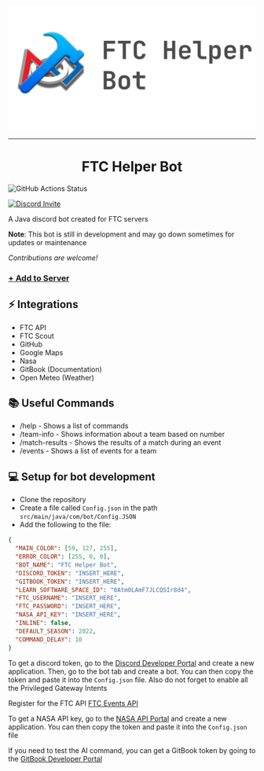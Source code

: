 <div style="text-align: center;">
  <img src="images/Long GitHub.png" alt="Logo" >
</div>

---
<h1 align="center" id="title">FTC Helper Bot</h1>  

![GitHub Actions Status](https://img.shields.io/github/actions/workflow/status/FTC-Discord-Bot/FTC-Helper-Bot/gradle.yml)  

[![Discord Invite](https://img.shields.io/badge/Discord%20Invite-8A2BE2?style=flat&logo=discord&link=https%3A%2F%2Fdiscord.com%2Fapi%2Foauth2%2Fauthorize%3Fclient_id%3D1138233951090135072%26permissions%3D8%26scope%3Dbot)](https://discord.com/api/oauth2/authorize?client_id=1138233951090135072&permissions=8&scope=bot)

 
<p id="description">A Java discord bot created for FTC servers</p>  

**Note**: This bot is still in development and may go down sometimes for updates or maintenance  

*Contributions are welcome!*
   
### [+ Add to Server](https://discord.com/api/oauth2/authorize?client_id=1138233951090135072&permissions=8&scope=bot)


<h2>⚡ Integrations</h2>

- FTC API
- FTC Scout
- GitHub
- Google Maps
- Nasa
- GitBook (Documentation)
- Open Meteo (Weather)

<h2>📚 Useful Commands</h2>  

-  /help - Shows a list of commands  
- /team-info - Shows information about a team based on number  
- /match-results - Shows the results of a match during an event
- /events - Shows a list of events for a team

<h2>💻 Setup for bot development</h2>  

- Clone the repository
- Create a file called `Config.json` in the path `src/main/java/com/bot/Config.JSON`
- Add the following to the file:  

```json
{
  "MAIN_COLOR": [59, 127, 255],
  "ERROR_COLOR": [255, 0, 0],
  "BOT_NAME": "FTC Helper Bot",
  "DISCORD_TOKEN": "INSERT_HERE",
  "GITBOOK_TOKEN": "INSERT_HERE",
  "LEARN_SOFTWARE_SPACE_ID": "0Atm0LAmF7JLCQSIr8d4",
  "FTC_USERNAME": "INSERT_HERE",
  "FTC_PASSWORD": "INSERT_HERE",
  "NASA_API_KEY": "INSERT_HERE",
  "INLINE": false,
  "DEFAULT_SEASON": 2022,
  "COMMAND_DELAY": 10
}
```
To get a discord token, go to the [Discord Developer Portal](https://discord.com/developers/applications) and create a new application. Then, go to the bot tab and create a bot. You can then copy the token and paste it into the `Config.json` file. Also do not forget to enable all the Privileged Gateway Intents  

Register for the FTC API [FTC Events API](https://ftc-events.firstinspires.org/services/API)     

To get a NASA API key, go to the [NASA API Portal](https://api.nasa.gov/) and create a new application. You can then copy the token and paste it into the `Config.json` file  

If you need to test the AI command, you can get a GitBook token by going to the [GitBook Developer Portal](https://app.gitbook.com/account/developer)  
